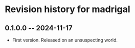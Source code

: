 # Revision history for madrigal

## 0.1.0.0 -- 2024-11-17

* First version. Released on an unsuspecting world.
